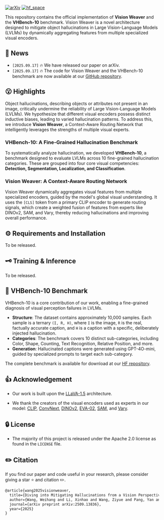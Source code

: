 [![arXiv](https://img.shields.io/badge/Arxiv-2509.13836v1-b31b1b.svg?logo=arXiv)](https://arxiv.org/abs/2509.13836v1) 
[![hf_space](https://img.shields.io/badge/🤗-Dataset%20In%20HF-red.svg)](https://huggingface.co/datasets/KirenWH/VHBench_10)

This repository contains the official implementation of <b>Vision Weaver</b> and the <b>VHBench-10</b> benchmark. Vision Weaver is a novel architecture designed to mitigate object hallucinations in Large Vision-Language Models (LVLMs) by dynamically aggregating features from multiple specialized visual encoders.

## 📣 News

- `[2025.09.17]`  🔥 We have released our paper on arXiv. 
- `[2025.09.17]`  🔥 The code for Vision Weaver and the VHBench-10 benchmark are now available at our [GitHub repository](https://github.com/whwangovo/VisionWeaver). 

## 😮 Highlights

Object hallucinations, describing objects or attributes not present in an image, critically undermine the reliability of Large Vision-Language Models (LVLMs). We hypothesize that different visual encoders possess distinct inductive biases, leading to varied hallucination patterns. To address this, we introduce **Vision Weaver**, a Context-Aware Routing Network that intelligently leverages the strengths of multiple visual experts.

### VHBench-10: A Fine-Grained Hallucination Benchmark

To systematically analyze hallucination, we developed **VHBench-10**, a benchmark designed to evaluate LVLMs across 10 fine-grained hallucination categories. These are grouped into four core visual competencies: **Detection, Segmentation, Localization, and Classification**. 

### Vision Weaver: A Context-Aware Routing Network

Vision Weaver dynamically aggregates visual features from multiple specialized encoders, guided by the model's global visual understanding. It uses the `[CLS]` token from a primary CLIP encoder to generate routing signals, which create a weighted fusion of features from experts like DINOv2, SAM, and Vary, thereby reducing hallucinations and improving overall performance. 

## ⚙️ Requirements and Installation

To be released.

## 🗝️ Training & Inference

To be released.

## 🐳 VHBench-10 Benchmark

VHBench-10 is a core contribution of our work, enabling a fine-grained diagnosis of visual perception failures in LVLMs. 

- **Structure**: The dataset contains approximately 10,000 samples. Each sample is a ternary `(I, R, H)`, where `I` is the image, `R` is the real, factually accurate caption, and `H` is a caption with a specific, deliberately injected hallucination. 
- **Categories**: The benchmark covers 10 distinct sub-categories, including Color, Shape, Counting, Text Recognition, Relative Position, and more. 
- **Generation**: Hallucinated captions were generated using GPT-4O-mini, guided by specialized prompts to target each sub-category. 

The complete benchmark is available for download at our [HF repository](https://huggingface.co/datasets/KirenWH/VHBench_10).

## 👍 Acknowledgement

- Our work is built upon the [LLaVA-1.5](https://github.com/haotian-liu/LLaVA) architecture.

- We thank the creators of the visual encoders used as experts in our model: [CLIP](https://github.com/openai/CLIP), [ConvNext](https://github.com/facebookresearch/ConvNeXt), [DINOv2](https://github.com/facebookresearch/dinov2), [EVA-02](https://github.com/baaivision/EVA), [SAM](https://github.com/facebookresearch/segment-anything), and [Vary](https://github.com/Ucas-HaoranWei/Vary).

## 🔒 License

- The majority of this project is released under the Apache 2.0 license as found in the `LICENSE` file.

## ✏️ Citation

If you find our paper and code useful in your research, please consider giving a star ⭐ and citation ✏️.
```latex
@article{wang2025visionweaver,
  title={Diving into Mitigating Hallucinations from a Vision Perspective for Large Vision-Language Models},
  author={Wang, Weihang and Li, Xinhao and Wang, Ziyue and Pang, Yan and Zhang, Jielei and Li, Peiyi and Zhang, Qiang and Gao, Longwen},
  journal={arXiv preprint arXiv:2509.13836},
  year={2025}
}
```

